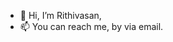 - 👋 Hi, I’m Rithivasan,
- 📫 You can reach me, by via email.

<!---
itsrithivasan/itsrithivasan is a ✨ special ✨ repository because its `README.md` (this file) appears on your GitHub profile.
You can click the Preview link to take a look at your changes.
--->
